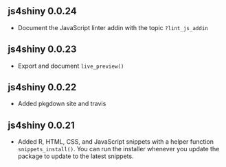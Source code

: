 ## js4shiny 0.0.24

- Document the JavaScript linter addin with the topic `?lint_js_addin`

## js4shiny 0.0.23

- Export and document `live_preview()`

## js4shiny 0.0.22

- Added pkgdown site and travis

## js4shiny 0.0.21

- Added R, HTML, CSS, and JavaScript snippets with a helper function `snippets_install()`. You can run the installer whenever you update the package to update to the latest snippets.
